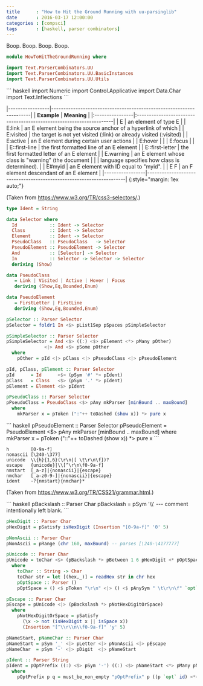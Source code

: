 ```yaml
---
title      : "How to Hit the Ground Running with uu-parsinglib"
date       : 2016-03-17 12:00:00
categories : [compsci]
tags       : [haskell, parser combinators]
---
```


Boop. Boop. Boop. Boop.

``` haskell
module HowToHitTheGroundRunning where

import Text.ParserCombinators.UU
import Text.ParserCombinators.UU.BasicInstances
import Text.ParserCombinators.UU.Utils
```

<div class="hidden">
``` haskell
import Numeric
import Control.Applicative
import Data.Char
import Text.Inflections
```
</div>

|-----------------|---------------------------------------------------------------------|
| **Example**     | **Meaning**                                                         |
|:----------------|:--------------------------------------------------------------------|
| E               | an element of type E                                                |
| E:link          | an E element being the source anchor of a hyperlink of which        |
| E:visited       | the target is not yet visited (:link) or already visited (:visited) |
| E:active        | an E element during certain user actions                            |
| E:hover         |                                                                     |
| E:focus         |                                                                     |
| E::first-line   | the first formatted line of an E element                            |
| E::first-letter | the first formatted letter of an E element                          |
| E.warning       | an E element whose class is "warning" (the document                 |
|                 | language specifies how class is determined).                        |
| E#myid          | an E element with ID equal to "myid".                               |
| E F             | an F element descendant of an E element                             |
|-----------------|---------------------------------------------------------------------|
{:style="margin: 1ex auto;"}

(Taken from <https://www.w3.org/TR/css3-selectors/>.)

``` haskell
type Ident = String

data Selector where
  Id            :: Ident -> Selector
  Class         :: Ident -> Selector
  Element       :: Ident -> Selector
  PseudoClass   :: PseudoClass   -> Selector
  PseudoElement :: PseudoElement -> Selector
  And           :: [Selector] -> Selector
  In            :: Selector -> Selector -> Selector
  deriving (Show)

data PseudoClass
   = Link | Visited | Active | Hover | Focus
   deriving (Show,Eq,Bounded,Enum)

data PseudoElement
   = FirstLetter | FirstLine
   deriving (Show,Eq,Bounded,Enum)
```

``` haskell
pSelector :: Parser Selector
pSelector = foldr1 In <$> pList1Sep pSpaces pSimpleSelector
```

``` haskell
pSimpleSelector :: Parser Selector
pSimpleSelector = And <$> ((:) <$> pElement <*> pMany pOther)
              <|> And <$> pSome pOther
  where
    pOther = pId <|> pClass <|> pPseudoClass <|> pPseudoElement
```

``` haskell
pId, pClass, pElement :: Parser Selector
pId      = Id      <$> (pSym '#' *> pIdent)
pClass   = Class   <$> (pSym '.' *> pIdent)
pElement = Element <$> pIdent
```

``` haskell
pPseudoClass :: Parser Selector
pPseudoClass = PseudoClass <$> pAny mkParser [minBound .. maxBound]
  where
    mkParser x = pToken (":"++ toDashed (show x)) *> pure x
```

<div class="hidden">
``` haskell
pPseudoElement :: Parser Selector
pPseudoElement = PseudoElement <$> pAny mkParser [minBound .. maxBound]
  where
    mkParser x = pToken ("::"++ toDashed (show x)) *> pure x
```
</div>

    h        [0-9a-f]
    nonascii [\240-\377]
    unicode  \\{h}{1,6}(\r\n|[ \t\r\n\f])?
    escape   {unicode}|\\[^\r\n\f0-9a-f]
    nmstart  [_a-z]|{nonascii}|{escape}
    nmchar   [_a-z0-9-]|{nonascii}|{escape}
    ident    -?{nmstart}{nmchar}*

(Taken from <https://www.w3.org/TR/CSS21/grammar.html>.)

<div class="hidden">
``` haskell
pBackslash :: Parser Char
pBackslash = pSym '\\' --- comment intentionally left blank.
```
</div>

``` haskell
pHexDigit :: Parser Char
pHexDigit = pSatisfy isHexDigit (Insertion "[0-9a-f]" '0' 5)

pNonAscii :: Parser Char
pNonAscii = pRange (chr 160, maxBound) -- parses [\240-\4177777]
```

``` haskell
pUnicode :: Parser Char
pUnicode = toChar <$> (pBackslash *> pBetween 1 6 pHexDigit <* pOptSpace)
  where
    toChar :: String -> Char
    toChar str = let [(hex,_)] = readHex str in chr hex
    pOptSpace :: Parser ()
    pOptSpace = () <$ pToken "\r\n" <|> () <$ pAnySym " \t\r\n\f" `opt` ()

pEscape :: Parser Char
pEscape = pUnicode <|> (pBackslash *> pNotHexDigitOrSpace)
  where
    pNotHexDigitOrSpace = pSatisfy
      (\x -> not (isHexDigit x || isSpace x))
      (Insertion "[^\\r\\n\\f0-9a-f]" 'y' 5)
```

``` haskell
pNameStart, pNameChar :: Parser Char
pNameStart = pSym '_' <|> pLetter <|> pNonAscii <|> pEscape
pNameChar  = pSym '-' <|> pDigit  <|> pNameStart

pIdent :: Parser String
pIdent = pOptPrefix ((:) <$> pSym '-') ((:) <$> pNameStart <*> pMany pNameChar)
  where
    pOptPrefix p q = must_be_non_empty "pOptPrefix" p ((p `opt` id) <*> q)
```
